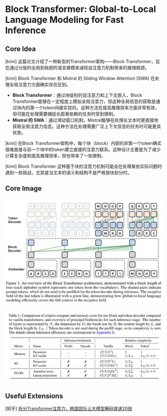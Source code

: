 # Block Transformer: Global-to-Local Language Modeling for Fast Inference

## Core Idea
[kimi] 这篇论文介绍了一种新型的Transformer架构——Block Transformer，旨在通过分层的全局到局部的语言建模来减轻自注意力机制带来的推理瓶颈。


[kimi] Block Transformer 和 Mistral 的 Sliding Window Attention (SWA) 在处理全局注意力方面确实存在区别。
- **Block Transformer**：通过块级别的自注意力和上下文嵌入，Block Transformer能够在一定程度上模拟全局注意力，但这种全局信息的获取是通过块内的第一个token间接实现的。这种方法在提高推理效率方面非常有效，但可能在处理需要捕捉长距离依赖的任务时受到限制。
- **Mistral 的 SWA**：通过滑动窗口机制，Mistral能够在处理长文本时更直接地获取全局注意力信息。这种方法在处理需要广泛上下文信息的任务时可能更具优势。

[kimi] 在Block Transformer架构中，每个块（block）内部的非第一个token确实很难直接与前一个块中的token建立直接的注意力联系。这种设计主要是为了减少计算复杂度和提高推理效率，但也带来了一些限制。

[kimi] Block Transformer 这种基于块的注意力机制可能会在处理某些实际问题时遇到一些挑战，尤其是当文本的语义和结构不是严格按块划分时。

## Core Image
![Figure 1](fig.1.jpg)

![Table 1](table.1.jpg)

## Useful Extensions
[知乎] [拆分Transformer注意力，韩国团队让大模型解码提速20倍](https://zhuanlan.zhihu.com/p/706445926)